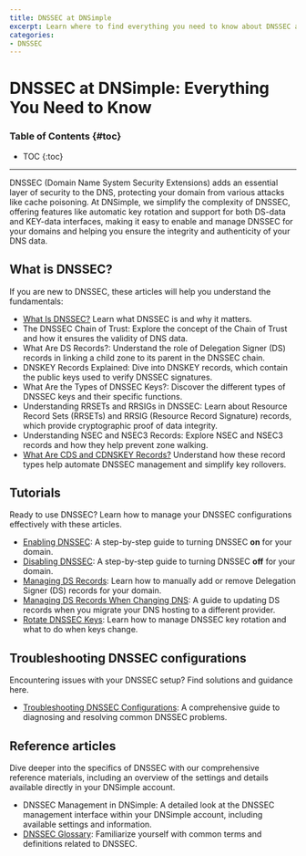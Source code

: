 ```yaml
---
title: DNSSEC at DNSimple
excerpt: Learn where to find everything you need to know about DNSSEC at DNSimple.
categories:
- DNSSEC
---
```


# DNSSEC at DNSimple: Everything You Need to Know

### Table of Contents {#toc}

* TOC
{:toc}
---

DNSSEC (Domain Name System Security Extensions) adds an essential layer of security to the DNS, protecting your domain from various attacks like cache poisoning. At DNSimple, we simplify the complexity of DNSSEC, offering features like automatic key rotation and support for both DS-data and KEY-data interfaces, making it easy to enable and manage DNSSEC for your domains and helping you ensure the integrity and authenticity of your DNS data.

## What is DNSSEC?

If you are new to DNSSEC, these articles will help you understand the fundamentals:

- [What Is DNSSEC?](/articles/what-is-dnssec/) Learn what DNSSEC is and why it matters.
- The DNSSEC Chain of Trust: Explore the concept of the Chain of Trust and how it ensures the validity of DNS data.
- What Are DS Records?: Understand the role of Delegation Signer (DS) records in linking a child zone to its parent in the DNSSEC chain.
- DNSKEY Records Explained: Dive into DNSKEY records, which contain the public keys used to verify DNSSEC signatures.
- What Are the Types of DNSSEC Keys?: Discover the different types of DNSSEC keys and their specific functions.
- Understanding RRSETs and RRSIGs in DNSSEC: Learn about Resource Record Sets (RRSETs) and RRSIG (Resource Record Signature) records, which provide cryptographic proof of data integrity.
- Understanding NSEC and NSEC3 Records: Explore NSEC and NSEC3 records and how they help prevent zone walking.
- [What Are CDS and CDNSKEY Records?](/articles/what-are-cds-and-cdnskey/) Understand how these record types help automate DNSSEC management and simplify key rollovers.

## Tutorials

Ready to use DNSSEC? Learn how to manage your DNSSEC configurations effectively with these articles.

- [Enabling DNSSEC](/articles/enabling-dnssec/): A step-by-step guide to turning DNSSEC **on** for your domain.
- [Disabling DNSSEC](/articles/disabling-dnssec/):  A step-by-step guide to turning DNSSEC **off** for your domain.
- [Managing DS Records](/articles/manage-ds-record/): Learn how to manually add or remove Delegation Signer (DS) records for your domain.
- [Managing DS Records When Changing DNS](/articles/ds-records-changing-dns/): A guide to updating DS records when you migrate your DNS hosting to a different provider.
- [Rotate DNSSEC Keys](/articles/rotate-dnssec-key/): Learn how to manage DNSSEC key rotation and what to do when keys change.

## Troubleshooting DNSSEC configurations

Encountering issues with your DNSSEC setup? Find solutions and guidance here.

- [Troubleshooting DNSSEC Configurations](/articles/troubleshooting-dnssec-configurations/): A comprehensive guide to diagnosing and resolving common DNSSEC problems.

## Reference articles

Dive deeper into the specifics of DNSSEC with our comprehensive reference materials, including an overview of the settings and details available directly in your DNSimple account.

- DNSSEC Management in DNSimple: A detailed look at the DNSSEC management interface within your DNSimple account, including available settings and information.
- [DNSSEC Glossary](/articles/dnssec-glossary/): Familiarize yourself with common terms and definitions related to DNSSEC.
